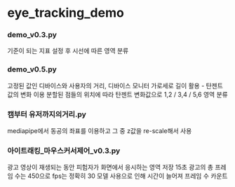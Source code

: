 # eye_tracking_demo


### demo_v0.3.py
기준이 되는 지표 설정 후 시선에 따른 영역 분류
### demo_v0.5.py
고정된 값인 디바이스와 사용자의 거리, 디바이스 모니터 가로세로 길이 활용 - 탄젠트 값의 변화 이용
분할된 점들의 위치에 따라 탄젠트 변화값으로 1,2 / 3,4 / 5,6 영역 분류
### 캠부터 유저까지의거리.py
mediapipe에서 동공의 좌표를 이용하고 그 중 z값을 re-scale해서 사용
### 아이트래킹_마우스커서제어_v0.3.py 
광고 영상이 재생되는 동안 피험자가 화면에서 응시하는 영역 저장
15초 광고의 총 프레임 수는 450으로 fps는 정확히 30
모델 사용으로 인해 시간이 늘어져 프레임 수 카운트
